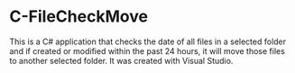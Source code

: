 # C-FileCheckMove

This is a C# application that checks the date of all files in a selected folder and if created or modified within the past 24 hours, it will move those files to another selected folder. It was created with Visual Studio.
